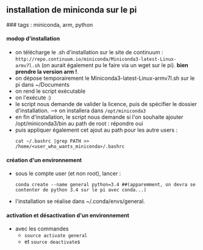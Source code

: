 ## installation de miniconda sur le pi
### tags : miniconda, arm, python

#### modop d'installation
- on télécharge le .sh d'installation sur le site de continuum : `http://repo.continuum.io/miniconda/Miniconda3-latest-Linux-armv7l.sh` (on aurait également pu le faire via un wget sur le pi). **bien prendre la version arm !**.
- on dépose temporairement le Miniconda3-latest-Linux-armv7l.sh sur le pi dans ~/Documents
- on rend le script exécutable
- on l'exécute :)
- le script nous demande de valider la licence, puis de spécifier le dossier d'installation. --> on installera dans `/opt/miniconda3`
- en fin d'installation, le script nous demande si l'on souhaite ajouter /opt/miniconda3/bin au path de root : répondre oui
- puis appliquer également cet ajout au path pour les autre users : 
    ```
    cat ~/.bashrc |grep PATH >> /home/<user_who_wants_miniconda>/.bashrc 
    ```
    
#### création d'un environnement
- sous le compte user (et non root), lancer : 
    ```
    conda create --name general python=3.4 ##(apparemment, on devra se contenter de python 3.4 sur le pi avec conda...)
    ```
- l'installation se réalise dans ~/.conda/envs/general.

#### activation et désactivation d'un environnement
- avec les commandes 
    - `source activate general`
    - et `source deactivate`s
